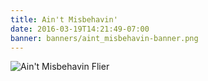 ```yaml
---
title: Ain't Misbehavin'
date: 2016-03-19T14:21:49-07:00
banner: banners/aint_misbehavin-banner.png
---
```

<!--Add details about the show below.-->

![Ain't Misbehavin Flier](/images/aint-misbehavin-flier.png)
